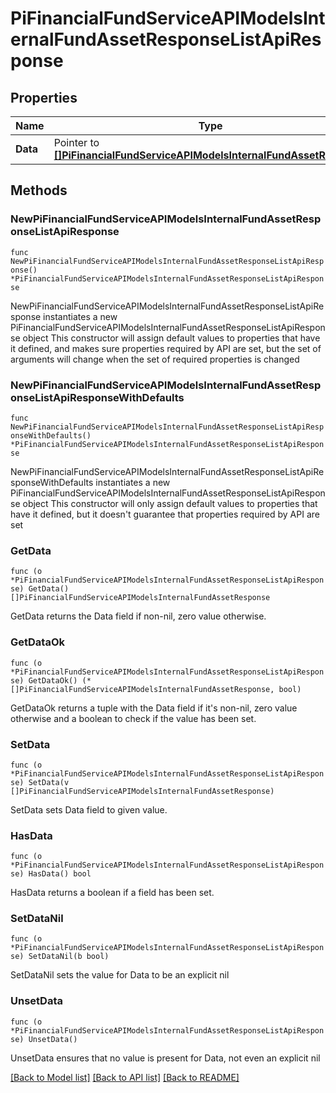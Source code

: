 # PiFinancialFundServiceAPIModelsInternalFundAssetResponseListApiResponse

## Properties

Name | Type | Description | Notes
------------ | ------------- | ------------- | -------------
**Data** | Pointer to [**[]PiFinancialFundServiceAPIModelsInternalFundAssetResponse**](PiFinancialFundServiceAPIModelsInternalFundAssetResponse.md) |  | [optional] 

## Methods

### NewPiFinancialFundServiceAPIModelsInternalFundAssetResponseListApiResponse

`func NewPiFinancialFundServiceAPIModelsInternalFundAssetResponseListApiResponse() *PiFinancialFundServiceAPIModelsInternalFundAssetResponseListApiResponse`

NewPiFinancialFundServiceAPIModelsInternalFundAssetResponseListApiResponse instantiates a new PiFinancialFundServiceAPIModelsInternalFundAssetResponseListApiResponse object
This constructor will assign default values to properties that have it defined,
and makes sure properties required by API are set, but the set of arguments
will change when the set of required properties is changed

### NewPiFinancialFundServiceAPIModelsInternalFundAssetResponseListApiResponseWithDefaults

`func NewPiFinancialFundServiceAPIModelsInternalFundAssetResponseListApiResponseWithDefaults() *PiFinancialFundServiceAPIModelsInternalFundAssetResponseListApiResponse`

NewPiFinancialFundServiceAPIModelsInternalFundAssetResponseListApiResponseWithDefaults instantiates a new PiFinancialFundServiceAPIModelsInternalFundAssetResponseListApiResponse object
This constructor will only assign default values to properties that have it defined,
but it doesn't guarantee that properties required by API are set

### GetData

`func (o *PiFinancialFundServiceAPIModelsInternalFundAssetResponseListApiResponse) GetData() []PiFinancialFundServiceAPIModelsInternalFundAssetResponse`

GetData returns the Data field if non-nil, zero value otherwise.

### GetDataOk

`func (o *PiFinancialFundServiceAPIModelsInternalFundAssetResponseListApiResponse) GetDataOk() (*[]PiFinancialFundServiceAPIModelsInternalFundAssetResponse, bool)`

GetDataOk returns a tuple with the Data field if it's non-nil, zero value otherwise
and a boolean to check if the value has been set.

### SetData

`func (o *PiFinancialFundServiceAPIModelsInternalFundAssetResponseListApiResponse) SetData(v []PiFinancialFundServiceAPIModelsInternalFundAssetResponse)`

SetData sets Data field to given value.

### HasData

`func (o *PiFinancialFundServiceAPIModelsInternalFundAssetResponseListApiResponse) HasData() bool`

HasData returns a boolean if a field has been set.

### SetDataNil

`func (o *PiFinancialFundServiceAPIModelsInternalFundAssetResponseListApiResponse) SetDataNil(b bool)`

 SetDataNil sets the value for Data to be an explicit nil

### UnsetData
`func (o *PiFinancialFundServiceAPIModelsInternalFundAssetResponseListApiResponse) UnsetData()`

UnsetData ensures that no value is present for Data, not even an explicit nil

[[Back to Model list]](../README.md#documentation-for-models) [[Back to API list]](../README.md#documentation-for-api-endpoints) [[Back to README]](../README.md)


